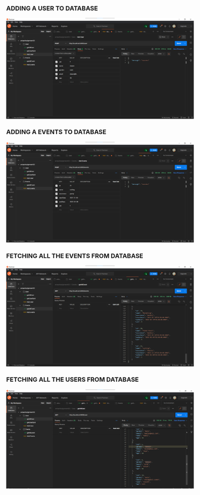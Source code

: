 <h3>ADDING A USER TO DATABASE</h3>
<img src = 'https://github.com/Mrunmayi28/Avtaar/blob/main/Assignment3/ss/addUser.png' alt='ss'/>
<h3>ADDING A EVENTS TO DATABASE</h3>
<img src='https://github.com/Mrunmayi28/Avtaar/blob/main/Assignment3/ss/addevents.png' alt='ss'/>
<h3>FETCHING ALL THE EVENTS FROM DATABASE</h3>
<img src='https://github.com/Mrunmayi28/Avtaar/blob/main/Assignment3/ss/getallevents.png' alt='ss'/>

<h3>FETCHING ALL THE USERS FROM DATABASE</h3>
<img src='https://github.com/Mrunmayi28/Avtaar/blob/main/Assignment3/ss/getallusers.png' alt='ss'/>
